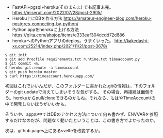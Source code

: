 * FastAPI+pgsql+heroku(そのまんま) でも記事未完。 https://miseruit.com/2022/07/28/post-2905/
* Heroku上にDBを作る方法 https://amateur-engineer-blog.com/heroku-postgres-connecting-by-python/
* Python appをherokuに上げる方法 https://qiita.com/ahpjop/items/e333eaf304dcdd72d886
* herokuへのPythonアプリのdeploy。うまくいった。 http://kakedashi-xx.com:25214/index.php/2021/11/21/post-3678/

```
$ git init
$ git add Procfile requirements.txt runtime.txt timeaccount.py 
$ git commit -m.
$ heroku git:remote -a timeaccount
$ git push heroku master
$ curl https://timeaccount.herokuapp.com/
```

初回はこれでいいんだが、このフォルダーに書かれた.gitの情報は、下のフォルダーのgit updateで消えてしまいそうな気がする。
その場合、再接続は面倒そう。herokuからpull/cloneできるのかもね。それなら、もはやTimeAccount/の中で開発しないほうがいいかも。

そういや、appの中ではDBのアクセス方法について何も書かず、ENVVARを参照するだけなのだが、問題なく動いたということは、この書き方でよかったのか。

次は、github pages上にあるsvelteを改変するか。